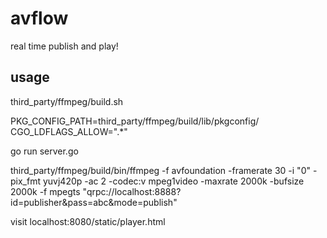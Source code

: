 # avflow

real time publish and play!

## usage


third_party/ffmpeg/build.sh  

PKG_CONFIG_PATH=third_party/ffmpeg/build/lib/pkgconfig/
CGO_LDFLAGS_ALLOW=".*"

go run server.go


third_party/ffmpeg/build/bin/ffmpeg -f avfoundation -framerate 30 -i "0"     -pix_fmt yuvj420p -ac 2 -codec:v mpeg1video -maxrate 2000k -bufsize 2000k -f mpegts "qrpc://localhost:8888?id=publisher&pass=abc&mode=publish"

visit localhost:8080/static/player.html